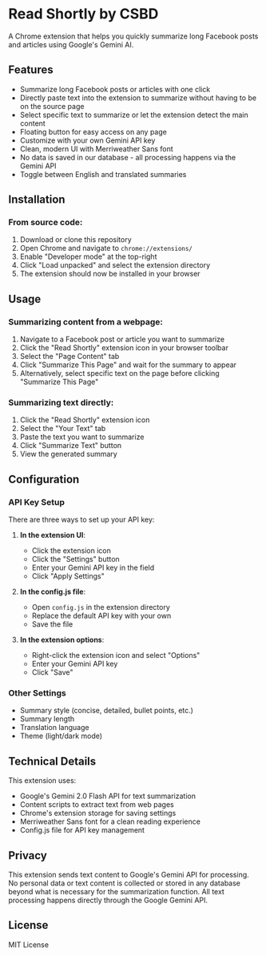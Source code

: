 # Read Shortly by CSBD

A Chrome extension that helps you quickly summarize long Facebook posts and articles using Google's Gemini AI.

## Features

- Summarize long Facebook posts or articles with one click
- Directly paste text into the extension to summarize without having to be on the source page
- Select specific text to summarize or let the extension detect the main content
- Floating button for easy access on any page
- Customize with your own Gemini API key
- Clean, modern UI with Merriweather Sans font
- No data is saved in our database - all processing happens via the Gemini API
- Toggle between English and translated summaries

## Installation

### From source code:

1. Download or clone this repository
2. Open Chrome and navigate to `chrome://extensions/`
3. Enable "Developer mode" at the top-right
4. Click "Load unpacked" and select the extension directory
5. The extension should now be installed in your browser

## Usage

### Summarizing content from a webpage:
1. Navigate to a Facebook post or article you want to summarize
2. Click the "Read Shortly" extension icon in your browser toolbar
3. Select the "Page Content" tab
4. Click "Summarize This Page" and wait for the summary to appear
5. Alternatively, select specific text on the page before clicking "Summarize This Page"

### Summarizing text directly:
1. Click the "Read Shortly" extension icon
2. Select the "Your Text" tab
3. Paste the text you want to summarize
4. Click "Summarize Text" button
5. View the generated summary

## Configuration

### API Key Setup
There are three ways to set up your API key:

1. **In the extension UI**:
   - Click the extension icon
   - Click the "Settings" button
   - Enter your Gemini API key in the field
   - Click "Apply Settings"

2. **In the config.js file**:
   - Open `config.js` in the extension directory
   - Replace the default API key with your own
   - Save the file

3. **In the extension options**:
   - Right-click the extension icon and select "Options"
   - Enter your Gemini API key
   - Click "Save"

### Other Settings
- Summary style (concise, detailed, bullet points, etc.)
- Summary length
- Translation language
- Theme (light/dark mode)

## Technical Details

This extension uses:
- Google's Gemini 2.0 Flash API for text summarization
- Content scripts to extract text from web pages
- Chrome's extension storage for saving settings
- Merriweather Sans font for a clean reading experience
- Config.js file for API key management

## Privacy

This extension sends text content to Google's Gemini API for processing. No personal data or text content is collected or stored in any database beyond what is necessary for the summarization function. All text processing happens directly through the Google Gemini API.

## License

MIT License 